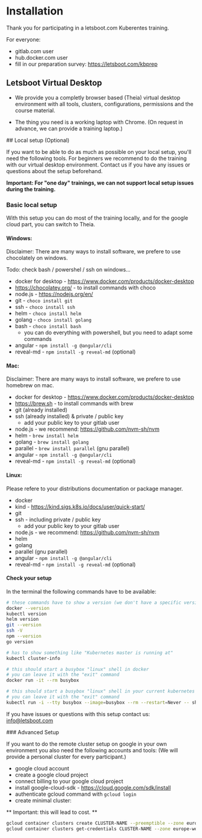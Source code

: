 
# Installation

Thank you for participating in a letsboot.com Kuberentes training.

For everyone:
* gitlab.com user 
* hub.docker.com user
* fill in our preparation survey: https://letsboot.com/kbprep

## Letsboot Virtual Desktop

* We provide you a completly browser based (Theia) virtual desktop environment with all tools, clusters, configurations, permissions and the course material. 

* The thing you need is a working laptop with Chrome. (On request in advance, we can provide a training laptop.)

## Local setup (Optional)

If you want to be able to do as much as possible on your local setup, you'll need the following tools.
For beginners we recommend to do the training with our virtual desktop environment.
Contact us if you have any issues or questions about the setup beforehand.

**Important: For "one day" trainings, we can not support local setup issues during the training.**

### Basic local setup

With this setup you can do most of the training locally, and for the google cloud part, you can switch to Theia.

#### Windows:

Disclaimer: There are many ways to install software, we prefere to use chocolately on windows.

Todo: check bash / powershel / ssh on windows...

* docker for desktop - https://www.docker.com/products/docker-desktop
* https://chocolatey.org/ - to install commands with choco
* node.js - https://nodejs.org/en/
* git - `choco install git`
* ssh - `choco install ssh`
* helm - `choco install helm`
* golang - `choco install golang`
* bash - `choco install bash`
  * you can do everything with powershell, but you need to adapt some commands
* angular - `npm install -g @angular/cli`
* reveal-md - `npm install -g reveal-md` (optional)


#### Mac:

Disclaimer: There are many ways to install software, we prefere to use homebrew on mac.

* docker for desktop - https://www.docker.com/products/docker-desktop
* https://brew.sh - to install commands with brew
* git (already installed)
* ssh (already installed) & private / public key
  * add your public key to your gitlab user
* node.js - we recommend: https://github.com/nvm-sh/nvm
* helm - `brew install helm`
* golang - `brew install golang`
* parallel - `brew install parallel` (gnu parallel)
* angular - `npm install -g @angular/cli`
* reveal-md - `npm install -g reveal-md` (optional)

#### Linux:

Please refere to your distributions documentation or package manager.

* docker
* kind - https://kind.sigs.k8s.io/docs/user/quick-start/
* git
* ssh - including private / public key
  * add your public key to your gitlab user
* node.js - we recommend: https://github.com/nvm-sh/nvm
* helm
* golang
* parallel (gnu parallel)
* angular - `npm install -g @angular/cli`
* reveal-md - `npm install -g reveal-md` (optional)

#### Check your setup

In the terminal the following commands have to be available:

```bash
# these commands have to show a version (we don't have a specific version requirement)
docker --version
kubectl version
helm version
git --version
ssh -V
npm --version
go version

# has to show something like "Kubernetes master is running at"
kubectl cluster-info

# this should start a busybox "linux" shell in docker
# you can leave it with the "exit" command
docker run -it --rm busybox

# this should start a busybox "linux" shell in your current kubernetes context
# you can leave it with the "exit" command
kubectl run -i --tty busybox --image=busybox --rm --restart=Never -- sh
```

If you have issues or questions with this setup contact us: info@letsboot.com

### Advanced Setup

If you want to do the remote cluster setup on google in your own environment you also need the following accounts and tools: (We will provide a personal cluster for every participant.)

* google cloud account
* create a google cloud project
* connect billing to your google cloud project
* install google-cloud-sdk - https://cloud.google.com/sdk/install
* authenticate gcloud command with `gcloud login`
* create minimal cluster:

** Important: this will lead to cost. **

```bash
gcloud container clusters create CLUSTER-NAME --preemptible --zone europe-west6-a --machine-type e2-small
gcloud container clusters get-credentials CLUSTER-NAME --zone europe-west6-a
```
